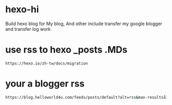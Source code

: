 # hexo-hi
Build hexo blog for My blog, And other include transfer my google blogger and transfer log work

# use rss to hexo _posts .MDs
```
https://hexo.io/zh-tw/docs/migration
```

# your a blogger rss
```bash
https://blog.helloworld4u.com/feeds/posts/default?alt=rss&max-resultså10000
```

